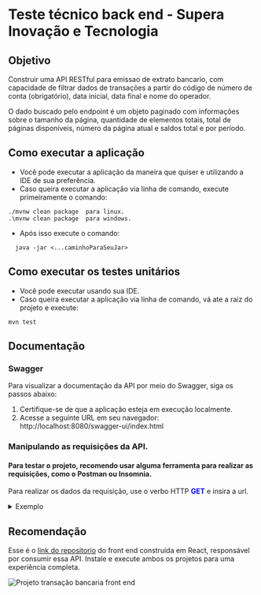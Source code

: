 # Teste técnico back end - Supera Inovação e Tecnologia

## Objetivo 

Construir uma API RESTful para emissao de extrato bancario, com capacidade de filtrar dados de transações a partir do código de número de conta (obrigatório), data inicial, data final e nome do operador.

O dado buscado pelo endpoint é um objeto paginado com informações sobre o tamanho da página, quantidade de elementos totais, total de páginas disponíveis, número da página atual e saldos total e por período.

## Como executar a aplicação 

- Você pode executar a aplicação da maneira que quiser e utilizando a IDE de sua preferência. 
- Caso queira executar a aplicação via linha de comando, execute primeiramente o comando:
```
./mvnw clean package  para linux.
.\mvnw clean package  para windows.
```
- Após isso execute o comando: 
```
  java -jar <...caminhoParaSeuJar>
```

## Como executar os testes unitários 

- Você pode executar usando sua IDE. 
- Caso queira executar a aplicação via linha de comando, vá ate a raiz do projeto e execute:
```
mvn test
```

## Documentação

### Swagger
Para visualizar a documentação da API por meio do Swagger, siga os passos abaixo:
1. Certifique-se de que a aplicação esteja em execução localmente.
2. Acesse a seguinte URL em seu navegador: http://localhost:8080/swagger-ui/index.html

### Manipulando as requisições da API.
#### Para testar o projeto, recomendo usar alguma ferramenta para realizar as requisições, como o Postman ou Insomnia.
Para realizar os dados da requisição, use o verbo HTTP **<font color="blue">GET</font>** e insira a url.

<details>
  <summary>Exemplo</summary>

#### URL
**<font color="blue">GET</font>** `http://localhost:8080/api/transfer/v1/1?page=0&startDate=2022-12-31%2021:00:00&transactionOperatorName=Brockie`

#### Objeto de resposta
```
{
    "pagedTransfers": {
        "links": [
            {
                "rel": "last",
                "href": "http://localhost:8080/api/transfer/v1/1?page=1&startDate=2022-12-31%2021:00:00&endDate=2023-07-18%2015:08:24&transactionOperatorName=Brockie"
            },
            {
                "rel": "next",
                "href": "http://localhost:8080/api/transfer/v1/1?page=1&startDate=2022-12-31%2021:00:00&endDate=2023-07-18%2015:08:24&transactionOperatorName=Brockie"
            }
        ],
        "content": [
            {
                "id": 5,
                "transferDate": "2023-02-18T05:32:40.000+00:00",
                "amount": -998.74,
                "type": "SAQUE",
                "transactionOperatorName": "Brockie",
                "links": []
            }
        ],
        "page": {
            "size": 4,
            "totalElements": 1,
            "totalPages": 1,
            "number": 0
        }
    },
    "totalBalance": 88500.45,
    "periodBalance": -998.74
}
```
</details>


## Recomendação
Esse é o [link do repositorio](https://github.com/YohanDevPs/supera-desafio-front) do front end construída em React, responsável por consumir essa API. Instale e execute ambos os projetos para uma experiência completa.

![Projeto transação bancaria front end](https://github.com/YohanDevPs/supera-desafio-back/assets/87953006/5abcaca6-00de-440d-a4cf-771f6c4c244c)
